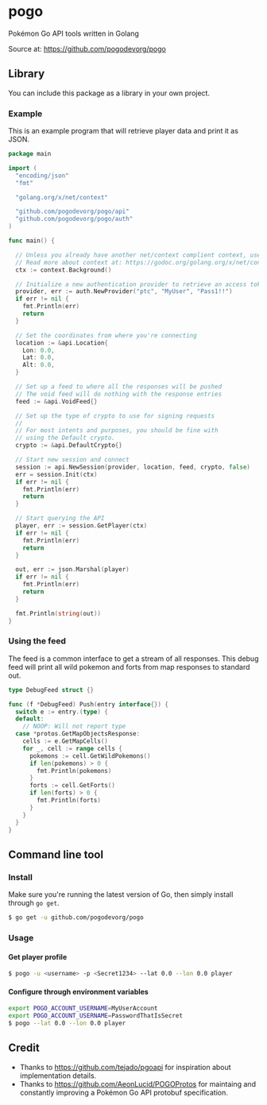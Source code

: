 # pogo
Pokémon Go API tools written in Golang

Source at: https://github.com/pogodevorg/pogo

## Library
You can include this package as a library in your own project.

### Example
This is an example program that will retrieve player data and print it as JSON.

```go
package main

import (
  "encoding/json"
  "fmt"

  "golang.org/x/net/context"

  "github.com/pogodevorg/pogo/api"
  "github.com/pogodevorg/pogo/auth"
)

func main() {

  // Unless you already have another net/context complient context, use this empty context.
  // Read more about context at: https://godoc.org/golang.org/x/net/context
  ctx := context.Background()

  // Initialize a new authentication provider to retrieve an access token
  provider, err := auth.NewProvider("ptc", "MyUser", "Pass1!!")
  if err != nil {
    fmt.Println(err)
    return
  }

  // Set the coordinates from where you're connecting
  location := &api.Location{
    Lon: 0.0,
    Lat: 0.0,
    Alt: 0.0,
  }

  // Set up a feed to where all the responses will be pushed
  // The void feed will do nothing with the response entries
  feed := &api.VoidFeed{}

  // Set up the type of crypto to use for signing requests
  //
  // For most intents and purposes, you should be fine with
  // using the Default crypto.
  crypto := &api.DefaultCrypto{}

  // Start new session and connect
  session := api.NewSession(provider, location, feed, crypto, false)
  err = session.Init(ctx)
  if err != nil {
    fmt.Println(err)
    return
  }

  // Start querying the API
  player, err := session.GetPlayer(ctx)
  if err != nil {
    fmt.Println(err)
    return
  }

  out, err := json.Marshal(player)
  if err != nil {
    fmt.Println(err)
    return
  }

  fmt.Println(string(out))
}
```

### Using the feed
The feed is a common interface to get a stream of all responses.
This debug feed will print all wild pokemon and forts from map responses to standard out.

```go
type DebugFeed struct {}

func (f *DebugFeed) Push(entry interface{}) {
  switch e := entry.(type) {
  default:
    // NOOP: Will not report type
  case *protos.GetMapObjectsResponse:
    cells := e.GetMapCells()
    for _, cell := range cells {
      pokemons := cell.GetWildPokemons()
      if len(pokemons) > 0 {
        fmt.Println(pokemons)
      }
      forts := cell.GetForts()
      if len(forts) > 0 {
        fmt.Println(forts)
      }
    }
  }
}
```

## Command line tool

### Install
Make sure you're running the latest version of Go, then simply install through `go get`.

```bash
$ go get -u github.com/pogodevorg/pogo
```

### Usage

#### Get player profile

```bash
$ pogo -u <username> -p <Secret1234> --lat 0.0 --lon 0.0 player
```

#### Configure through environment variables

```bash
export POGO_ACCOUNT_USERNAME=MyUserAccount
export POGO_ACCOUNT_USERNAME=PasswordThatIsSecret
$ pogo --lat 0.0 --lon 0.0 player
```

## Credit
- Thanks to https://github.com/tejado/pgoapi for inspiration about implementation details.
- Thanks to https://github.com/AeonLucid/POGOProtos for maintaing and constantly improving a Pokémon Go API protobuf specification.
